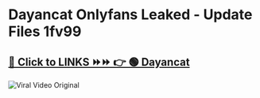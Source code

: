 
 # Dayancat Onlyfans Leaked - Update Files 1fv99

## <h2><a href="https://clipsfans.com/Dayancat&ref=git">🔗 Click to LINKS ⏩⏩ 👉 🟢 Dayancat </a></h2>

<a href="https://clipsfans.com/Dayancat&ref=git" rel="nofollow" data-target="animated-image.originalLink"><img src="https://i.ibb.co.com/xMMVF88/686577567.gif" alt="Viral Video Original" style="max-width: 100%; display: inline-block;" data-target="animated-image.originalImage"></a>


